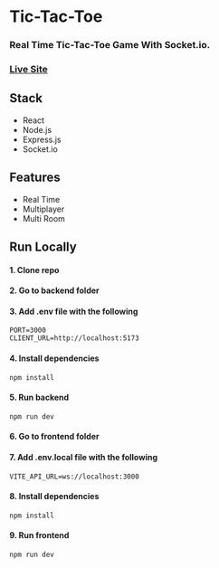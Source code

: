 # Tic-Tac-Toe

### Real Time Tic-Tac-Toe Game With Socket.io.

### [Live Site]()

## Stack

- React
- Node.js
- Express.js
- Socket.io

## Features

- Real Time
- Multiplayer
- Multi Room

## Run Locally

#### 1. Clone repo

#### 2. Go to backend folder

#### 3. Add .env file with the following

```
PORT=3000
CLIENT_URL=http://localhost:5173
```

#### 4. Install dependencies

```
npm install
```

#### 5. Run backend

```
npm run dev
```

#### 6. Go to frontend folder

#### 7. Add .env.local file with the following

```
VITE_API_URL=ws://localhost:3000
```

#### 8. Install dependencies

```
npm install
```

#### 9. Run frontend

```
npm run dev
```
